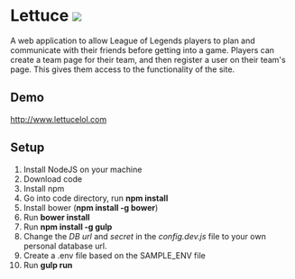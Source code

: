 Lettuce    <img src="https://travis-ci.org/khanny17/Lettuce.svg?branch=master" />
=======

A web application to allow League of Legends players to plan and communicate with their friends before getting into a game. Players can create a team page for their team, and then register a user on their team's page. This gives them access to the functionality of the site.

Demo
----
http://www.lettucelol.com


Setup
-----

1. Install NodeJS on your machine
2. Download code
3. Install npm
4. Go into code directory, run __npm install__
5. Install bower (__npm install -g bower__)
6. Run __bower install__
7. Run __npm install -g gulp__
8. Change the *DB url* and *secret* in the *config.dev.js* file to your own personal database url.
9. Create a .env file based on the SAMPLE_ENV file
10. Run __gulp run__




